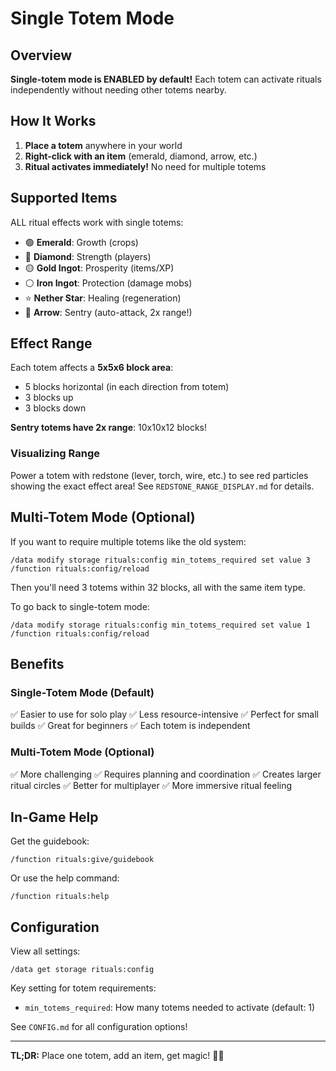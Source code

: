 # Single Totem Mode

## Overview

**Single-totem mode is ENABLED by default!** Each totem can activate rituals independently without needing other totems nearby.

## How It Works

1. **Place a totem** anywhere in your world
2. **Right-click with an item** (emerald, diamond, arrow, etc.)
3. **Ritual activates immediately!** No need for multiple totems

## Supported Items

ALL ritual effects work with single totems:

- 🟢 **Emerald**: Growth (crops)
- 💎 **Diamond**: Strength (players)
- 🟡 **Gold Ingot**: Prosperity (items/XP)
- ⚪ **Iron Ingot**: Protection (damage mobs)
- ⭐ **Nether Star**: Healing (regeneration)
- 🏹 **Arrow**: Sentry (auto-attack, 2x range!)

## Effect Range

Each totem affects a **5x5x6 block area**:
- 5 blocks horizontal (in each direction from totem)
- 3 blocks up
- 3 blocks down

**Sentry totems have 2x range**: 10x10x12 blocks!

### Visualizing Range

Power a totem with redstone (lever, torch, wire, etc.) to see red particles showing the exact effect area! See `REDSTONE_RANGE_DISPLAY.md` for details.

## Multi-Totem Mode (Optional)

If you want to require multiple totems like the old system:

```
/data modify storage rituals:config min_totems_required set value 3
/function rituals:config/reload
```

Then you'll need 3 totems within 32 blocks, all with the same item type.

To go back to single-totem mode:

```
/data modify storage rituals:config min_totems_required set value 1
/function rituals:config/reload
```

## Benefits

### Single-Totem Mode (Default)
✅ Easier to use for solo play
✅ Less resource-intensive
✅ Perfect for small builds
✅ Great for beginners
✅ Each totem is independent

### Multi-Totem Mode (Optional)
✅ More challenging
✅ Requires planning and coordination
✅ Creates larger ritual circles
✅ Better for multiplayer
✅ More immersive ritual feeling

## In-Game Help

Get the guidebook:
```
/function rituals:give/guidebook
```

Or use the help command:
```
/function rituals:help
```

## Configuration

View all settings:
```
/data get storage rituals:config
```

Key setting for totem requirements:
- `min_totems_required`: How many totems needed to activate (default: 1)

See `CONFIG.md` for all configuration options!

---

**TL;DR:** Place one totem, add an item, get magic! 🔮✨

